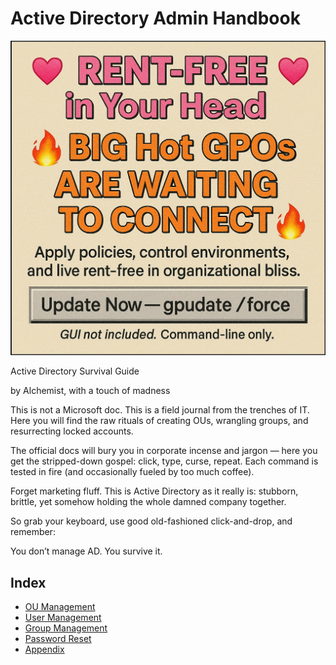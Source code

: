 # Active Directory Admin Handbook

![Poster](images/retro_gpo.png)

Active Directory Survival Guide

by Alchemist, with a touch of madness

This is not a Microsoft doc. This is a field journal from the trenches of IT. Here you will find the raw rituals of creating OUs, wrangling groups, and resurrecting locked accounts.

The official docs will bury you in corporate incense and jargon — here you get the stripped-down gospel: click, type, curse, repeat. Each command is tested in fire (and occasionally fueled by too much coffee).

Forget marketing fluff. This is Active Directory as it really is: stubborn, brittle, yet somehow holding the whole damned company together.

So grab your keyboard, use good old-fashioned click-and-drop, and remember:

You don’t manage AD. You survive it.


## Index
- [OU Management](handbook/OU.md)
- [User Management](handbook/Users.md)
- [Group Management](handbook/Groups.md)
- [Password Reset](handbook/PasswordReset.md)
- [Appendix](handbook/Appendix.md)

